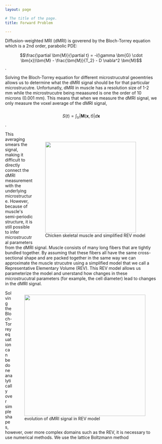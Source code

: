 ```yaml
---
layout: page

# The title of the page.
title: Forward Problem

---
```


Diffusion-weighted MRI (dMRI) is goverend by the Bloch-Torrey equation which is a 2nd order, parabolic PDE: 

$$\frac{\partial \bm{M}}{\partial t} = -i(\gamma \bm{G} \cdot \bm{x})\bm{M} - \frac{\bm{M}}{T_2} - D \nabla^2 \bm{M}$$ .

Solving the Bloch-Torrey equation for different microstrucutral geoemtries allows us to determine what the dMRI signal should be for that particular microstrucutre. Unfortunatly, dMRI in muscle has a resolution size of 1-2 mm while the microstrucutre being meaasured is one the order of 10 microns (0.001 mm). This means that when we measure the dMRI signal, we only measure the voxel average of the dMRI signal,
<br/> <br/>
$$ S(t) = \int_{V}|\bm{M}(\bm{x},t)|d\bm{x}$$ .

<figure style="float: right; padding-top:20px;">
<img src="/assets/ing/REV.png"  width="300">     
<figcaption>Chicken skeletal muscle and simplified REV model</figcaption>
</figure>

This averaging smears the signal, making it difficult to directly connect the dMRI measurement with the underlying microstructure. However, because of muscle's semi-periodic structure, it is still possible to infer microstrucutral parameters from the dMRI signal. Muscle consists of many long fibers that are tightly bundled together. By assuming that these fibers all have the same cross-sectional shape and are packed together in the same way we can approximate the muscle strucutre using a simplified model that we call a Representative Elementary Volume (REV). This REV model allows us parameterize the model and unerstand how changes in these microstrucutral parameters (for example, the cell diameter) lead to changes in the dMRI signal. 


<figure style="float: right;">
<img src="/assets/video/REV-animation.gif"  width="400">     
<figcaption>evolution of dMRI signal in REV model</figcaption>
</figure>

Solving the Bloch-Torrey equation can be done analytically over simple shapes, however, over more complex domains such as the REV, it is necessary to use numerical methods. We use the lattice Boltzmann method 


